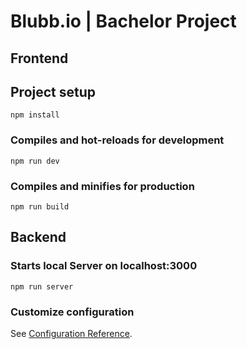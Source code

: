 # Blubb.io | Bachelor Project
## Frontend
## Project setup
```
npm install
```
### Compiles and hot-reloads for development
```
npm run dev
```
### Compiles and minifies for production
```
npm run build
```
## Backend
### Starts local Server on localhost:3000
```
npm run server
```
### Customize configuration
See [Configuration Reference](https://cli.vuejs.org/config/).
